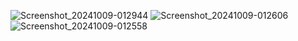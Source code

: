 ![Screenshot_20241009-012944](https://github.com/user-attachments/assets/d3abab0f-1653-4428-84d7-1a4042c26110)
![Screenshot_20241009-012606](https://github.com/user-attachments/assets/56a1190d-0ae9-479b-b8d7-92fdb12d6112)
![Screenshot_20241009-012558](https://github.com/user-attachments/assets/4f99d168-80b4-404a-8778-a1d73a03f6cc)
